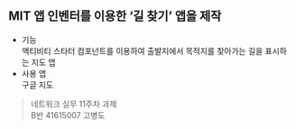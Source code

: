 ## MIT 앱 인벤터를 이용한 ‘길 찾기’ 앱을 제작  
 * 기능  
 액티비티 스타터 컴포넌트를 이용하여 출발지에서 목적지를 찾아가는 길을 표시하는 지도 앱 
 * 사용 앱  
 구글 지도  
 >네트워크 실무 11주차 과제   
 >B반 41615007 고병도
